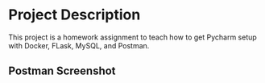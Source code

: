 <h1>Project Description</h1>

This project is a homework assignment to teach how to get Pycharm setup with Docker, FLask, MySQL, and Postman.

<h2>Postman Screenshot</h2>

